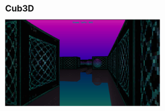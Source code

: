 # Cub3D

![alt tag](https://github.com/Shimata/School_21/blob/master/Cub3d/textures/Screenshot.jpg?raw=true)
